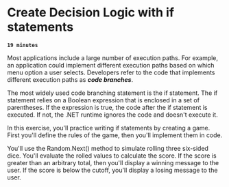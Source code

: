 # Create Decision Logic with if statements

**`19 minutes`**

Most applications include a large number of execution paths. For example, an application could implement different execution paths based on which menu option a user selects. Developers refer to the code that implements different execution paths as ***code branches***.

The most widely used code branching statement is the if statement. The if statement relies on a Boolean expression that is enclosed in a set of parentheses. If the expression is true, the code after the if statement is executed. If not, the .NET runtime ignores the code and doesn't execute it.

In this exercise, you'll practice writing if statements by creating a game. First you'll define the rules of the game, then you'll implement them in code.

You'll use the Random.Next() method to simulate rolling three six-sided dice. You'll evaluate the rolled values to calculate the score. If the score is greater than an arbitrary total, then you'll display a winning message to the user. If the score is below the cutoff, you'll display a losing message to the user.